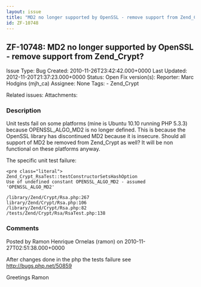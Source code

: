 ```yaml
---
layout: issue
title: "MD2 no longer supported by OpenSSL - remove support from Zend_Crypt?"
id: ZF-10748
---
```


ZF-10748: MD2 no longer supported by OpenSSL - remove support from Zend\_Crypt?
-------------------------------------------------------------------------------

 Issue Type: Bug Created: 2010-11-26T23:42:42.000+0000 Last Updated: 2012-11-20T21:37:23.000+0000 Status: Open Fix version(s): 
 Reporter:  Marc Hodgins (mjh\_ca)  Assignee:  None  Tags: - Zend\_Crypt
 
 Related issues: 
 Attachments: 
### Description

Unit tests fail on some platforms (mine is Ubuntu 10.10 running PHP 5.3.3) because OPENSSL\_ALGO\_MD2 is no longer defined. This is because the OpenSSL library has discontinued MD2 because it is insecure. Should all support of MD2 be removed from Zend\_Crypt as well? It will be non functional on these platforms anyway.

The specific unit test failure:

 
    <pre class="literal">
    Zend_Crypt_RsaTest::testConstructorSetsHashOption
    Use of undefined constant OPENSSL_ALGO_MD2 - assumed 'OPENSSL_ALGO_MD2'
    
    /library/Zend/Crypt/Rsa.php:267
    library/Zend/Crypt/Rsa.php:106
    /library/Zend/Crypt/Rsa.php:82
    /tests/Zend/Crypt/Rsa/RsaTest.php:138


 

 

### Comments

Posted by Ramon Henrique Ornelas (ramon) on 2010-11-27T02:51:38.000+0000

After changes done in the php the tests failure see <http://bugs.php.net/50859>

Greetings Ramon

 

 